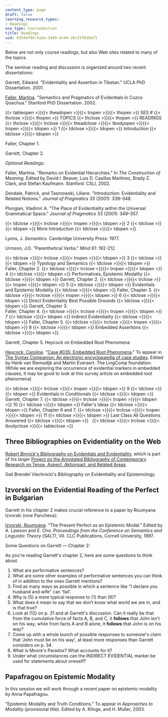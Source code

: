 ```yaml
---
content_type: page
draft: false
learning_resource_types:
- Readings
ocw_type: CourseSection
title: Readings
uid: 9354af9d-ba2e-3449-4c44-28c33f810af1
---
```

Below are not only course readings, but also Web sites related to many of the topics.

The seminar reading and discussion is organized around two recent dissertations:

Garrett, Edward. "Evidentiality and Assertion in Tibetan." UCLA PhD Dissertation. 2001.

[Faller, Martina](http://staffprofiles.humanities.manchester.ac.uk/Profile.aspx?Id=Martina.T.Faller). "Semantics and Pragmatics of Evidentials in Cuzco Quechua." Stanford PhD Dissertation. 2002.

{{< tableopen >}}{{< theadopen >}}{{< tropen >}}{{< thopen >}}
SES #
{{< thclose >}}{{< thopen >}}
TOPICS
{{< thclose >}}{{< thopen >}}
READINGS
{{< thclose >}}{{< trclose >}}{{< theadclose >}}{{< tbodyopen >}}{{< tropen >}}{{< tdopen >}}
1
{{< tdclose >}}{{< tdopen >}}
Introduction
{{< tdclose >}}{{< tdopen >}}

Faller, Chapter 1.

Garrett, Chapter 2.

*Optional Readings:* 

Faller, Martina. "Remarks on Evidential Hierarchies." In *The Construction of Meaning*. Edited by David I. Beaver, Luis D. Casillas Martínez, Brady Z. Clark, and Stefan Kaufmann. Stanford: CSLI, 2002.

Dendale, Patrick, and Tasmowski, Liliane. "Introduction: Evidentiality and Related Notions." *Journal of Pragmatics* 33 (2001): 339–348.

Plungian, Vladimir A. "The Place of Evidentiality within the Universal Grammatical Space." *Journal of Pragmatics* 33 (2001): 349–357.

{{< tdclose >}}{{< trclose >}}{{< tropen >}}{{< tdopen >}}
2
{{< tdclose >}}{{< tdopen >}}
More Introduction
{{< tdclose >}}{{< tdopen >}}

Lyons, J. *Semantics.* Cambridge University Press: 1977.

Urmson, J.O. "Parenthetical Verbs." *Mind* 61: 192-212.

{{< tdclose >}}{{< trclose >}}{{< tropen >}}{{< tdopen >}}
3
{{< tdclose >}}{{< tdopen >}}
Typology and Semantics
{{< tdclose >}}{{< tdopen >}}
Faller, Chapter 2.
{{< tdclose >}}{{< trclose >}}{{< tropen >}}{{< tdopen >}}
4
{{< tdclose >}}{{< tdopen >}}
Performatives, Epistemic Modality
{{< tdclose >}}{{< tdopen >}}
Garrett, Chapter 2.
{{< tdclose >}}{{< trclose >}}{{< tropen >}}{{< tdopen >}}
5
{{< tdclose >}}{{< tdopen >}}
Evidentials and Epistemic Modality
{{< tdclose >}}{{< tdopen >}}
Faller, Chapter 3.
{{< tdclose >}}{{< trclose >}}{{< tropen >}}{{< tdopen >}}
6
{{< tdclose >}}{{< tdopen >}}
Direct Evidentiality Best Possible Grounds
{{< tdclose >}}{{< tdopen >}}
Garrett, Chapter 3.   
Faller, Chapter 4.
{{< tdclose >}}{{< trclose >}}{{< tropen >}}{{< tdopen >}}
7
{{< tdclose >}}{{< tdopen >}}
Indirect Evidentiality
{{< tdclose >}}{{< tdopen >}}
Faller, Chapter 5.
{{< tdclose >}}{{< trclose >}}{{< tropen >}}{{< tdopen >}}
8
{{< tdclose >}}{{< tdopen >}}
Embedded Assertions
{{< tdclose >}}{{< tdopen >}}

Garrett, Chapter 5. Heycock on Embedded Root Phenomena

[Heycock, Caroline](http://www.ling.ed.ac.uk/~heycock/). "[Case #035: Embedded Root Phenomena](http://www.ling.ed.ac.uk/~heycock/papers/case_035_erp.html)." To appear in [The Syntax Companion: An electronic encyclopaedia of case studies](http://en.wikipedia.org/wiki/Live_electronic_music). Edited by Henk van Riemsdijk and Martin Everaert. The LingComp foundation. (While we are exploring the occurrence of evidential markers in embedded clauses, it may be good to look at this survey article on embedded root phenomena)

{{< tdclose >}}{{< trclose >}}{{< tropen >}}{{< tdopen >}}
9
{{< tdclose >}}{{< tdopen >}}
Evidentials in Conditionals
{{< tdclose >}}{{< tdopen >}}
Garrett, Chapter 7.
{{< tdclose >}}{{< trclose >}}{{< tropen >}}{{< tdopen >}}
10
{{< tdclose >}}{{< tdopen >}}
Faller's Ideas
{{< tdclose >}}{{< tdopen >}}
Faller, Chapter 6 and 7.
{{< tdclose >}}{{< trclose >}}{{< tropen >}}{{< tdopen >}}
11
{{< tdclose >}}{{< tdopen >}}
Last Class All Questions Answered
{{< tdclose >}}{{< tdopen >}}
 
{{< tdclose >}}{{< trclose >}}{{< tbodyclose >}}{{< tableclose >}}

## Three Bibliographies on Evidentiality on the Web

[Robert Binnick's Bibliography on Evidentials and Evidentiality](http://www.utsc.utoronto.ca/~binnick/old%20tense/evid.html), which is part of his larger [Project on the Annotated Bibliography of Contemporary Research on Tense, Aspect, Aktionsart, and Related Areas](http://www.utsc.utoronto.ca/~binnick/TENSE/modality.htm).

Gail Brendel Viechnicki's Bibliography on Evidentiality and Epistemology.

## Izvorski on the Evidential Reading of the Perfect in Bulgarian

Garrett in his chapter 2 makes crucial reference to a paper by Roumyana Izvorski (now Pancheva):

[Izvorski, Roumyana](https://www.ling.upenn.edu/~izvorski/home.html). "The Present Perfect as an Epistemic Modal." Edited by A. Lawson and E. Cho. *Proceedings from the Conference on Semantics and Linguistic Theory (SALT)*, VII. CLC Publications, Cornell University, 1997.

Some Questions on Garrett — Chapter 2:

As you're reading Garrett's chapter 2, here are some questions to think about.

1. What are performative sentences?
2. What are some other examples of performative sentences you can think of in addition to the ones Garrett mentions?
3. Find as many ways as possible in which a sentence like "I declare you husband and wife" can 'fail'.
4. Why is (5) a more typical response to (1) than (6)?
5. What does it mean to say that we don’t know what world we are in, and is that true?
6. Look at (12) on p. 31 and at Garrett's discussion. Can it really be that from the cumulative force of facts A, B, and C, it **follows** that John isn't on his way, while from facts A and B alone, it **follows** that John is on his way?
7. Come up with a whole bunch of possible responses to someone's claim that 'John must be on his way', at least more responses than Garrett considers on p. 34.
8. What is Moore's Paradox? What accounts for it?
9. Under what circumstances can the INDIRECT EVIDENTIAL marker be used for statements about oneself?

## Papafragou on Epistemic Modality

In this session we will work through a recent paper on epistemic modality by Anna Papafragou.

"Epistemic Modality and Truth Conditions." To appear in *Approaches to Modality* (provisional title). Edited by A. Klinge, and H. Muller, 2003.